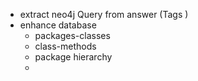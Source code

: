 - extract neo4j Query from answer (Tags <cypher>)
- enhance database 
  - packages-classes
  - class-methods
  - package hierarchy
  - 